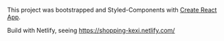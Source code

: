 This project was bootstrapped and Styled-Components with [Create React App](https://github.com/facebook/create-react-app).

Build with Netlify, seeing https://shopping-kexi.netlify.com/
